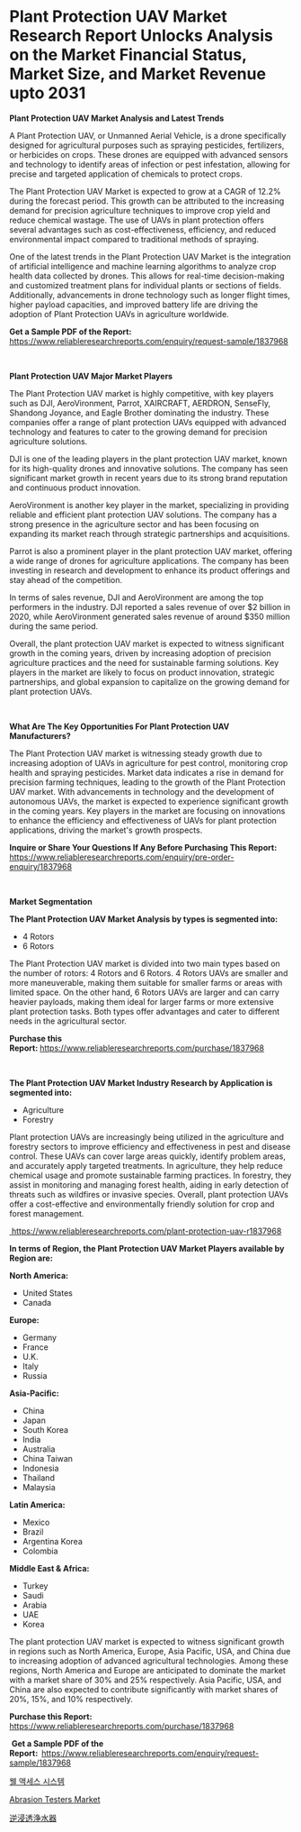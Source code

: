 <p><h1>Plant Protection UAV Market Research Report Unlocks Analysis on the Market Financial Status, Market Size, and Market Revenue upto 2031</h1></p><p><strong>Plant Protection UAV Market Analysis and Latest Trends</strong></p>
<p><p>A Plant Protection UAV, or Unmanned Aerial Vehicle, is a drone specifically designed for agricultural purposes such as spraying pesticides, fertilizers, or herbicides on crops. These drones are equipped with advanced sensors and technology to identify areas of infection or pest infestation, allowing for precise and targeted application of chemicals to protect crops.</p><p>The Plant Protection UAV Market is expected to grow at a CAGR of 12.2% during the forecast period. This growth can be attributed to the increasing demand for precision agriculture techniques to improve crop yield and reduce chemical wastage. The use of UAVs in plant protection offers several advantages such as cost-effectiveness, efficiency, and reduced environmental impact compared to traditional methods of spraying.</p><p>One of the latest trends in the Plant Protection UAV Market is the integration of artificial intelligence and machine learning algorithms to analyze crop health data collected by drones. This allows for real-time decision-making and customized treatment plans for individual plants or sections of fields. Additionally, advancements in drone technology such as longer flight times, higher payload capacities, and improved battery life are driving the adoption of Plant Protection UAVs in agriculture worldwide.</p></p>
<p><strong>Get a Sample PDF of the Report:&nbsp;</strong> <a href="https://www.reliableresearchreports.com/enquiry/request-sample/1837968">https://www.reliableresearchreports.com/enquiry/request-sample/1837968</a></p>
<p>&nbsp;</p>
<p><strong>Plant Protection UAV Major Market Players</strong></p>
<p><p>The Plant Protection UAV market is highly competitive, with key players such as DJI, AeroVironment, Parrot, XAIRCRAFT, AERDRON, SenseFly, Shandong Joyance, and Eagle Brother dominating the industry. These companies offer a range of plant protection UAVs equipped with advanced technology and features to cater to the growing demand for precision agriculture solutions.</p><p>DJI is one of the leading players in the plant protection UAV market, known for its high-quality drones and innovative solutions. The company has seen significant market growth in recent years due to its strong brand reputation and continuous product innovation.</p><p>AeroVironment is another key player in the market, specializing in providing reliable and efficient plant protection UAV solutions. The company has a strong presence in the agriculture sector and has been focusing on expanding its market reach through strategic partnerships and acquisitions.</p><p>Parrot is also a prominent player in the plant protection UAV market, offering a wide range of drones for agriculture applications. The company has been investing in research and development to enhance its product offerings and stay ahead of the competition.</p><p>In terms of sales revenue, DJI and AeroVironment are among the top performers in the industry. DJI reported a sales revenue of over $2 billion in 2020, while AeroVironment generated sales revenue of around $350 million during the same period.</p><p>Overall, the plant protection UAV market is expected to witness significant growth in the coming years, driven by increasing adoption of precision agriculture practices and the need for sustainable farming solutions. Key players in the market are likely to focus on product innovation, strategic partnerships, and global expansion to capitalize on the growing demand for plant protection UAVs.</p></p>
<p>&nbsp;</p>
<p><strong>What Are The Key Opportunities For Plant Protection UAV Manufacturers?</strong></p>
<p><p>The Plant Protection UAV market is witnessing steady growth due to increasing adoption of UAVs in agriculture for pest control, monitoring crop health and spraying pesticides. Market data indicates a rise in demand for precision farming techniques, leading to the growth of the Plant Protection UAV market. With advancements in technology and the development of autonomous UAVs, the market is expected to experience significant growth in the coming years. Key players in the market are focusing on innovations to enhance the efficiency and effectiveness of UAVs for plant protection applications, driving the market's growth prospects.</p></p>
<p><strong>Inquire or Share Your Questions If Any Before Purchasing This Report:</strong> <a href="https://www.reliableresearchreports.com/enquiry/pre-order-enquiry/1837968">https://www.reliableresearchreports.com/enquiry/pre-order-enquiry/1837968</a></p>
<p>&nbsp;</p>
<p><strong>Market Segmentation</strong></p>
<p><strong>The Plant Protection UAV Market Analysis by types is segmented into:</strong></p>
<p><ul><li>4 Rotors</li><li>6 Rotors</li></ul></p>
<p><p>The Plant Protection UAV market is divided into two main types based on the number of rotors: 4 Rotors and 6 Rotors. 4 Rotors UAVs are smaller and more maneuverable, making them suitable for smaller farms or areas with limited space. On the other hand, 6 Rotors UAVs are larger and can carry heavier payloads, making them ideal for larger farms or more extensive plant protection tasks. Both types offer advantages and cater to different needs in the agricultural sector.</p></p>
<p><strong>Purchase this Report:&nbsp;</strong><a href="https://www.reliableresearchreports.com/purchase/1837968">https://www.reliableresearchreports.com/purchase/1837968</a></p>
<p>&nbsp;</p>
<p><strong>The Plant Protection UAV Market Industry Research by Application is segmented into:</strong></p>
<p><ul><li>Agriculture</li><li>Forestry</li></ul></p>
<p><p>Plant protection UAVs are increasingly being utilized in the agriculture and forestry sectors to improve efficiency and effectiveness in pest and disease control. These UAVs can cover large areas quickly, identify problem areas, and accurately apply targeted treatments. In agriculture, they help reduce chemical usage and promote sustainable farming practices. In forestry, they assist in monitoring and managing forest health, aiding in early detection of threats such as wildfires or invasive species. Overall, plant protection UAVs offer a cost-effective and environmentally friendly solution for crop and forest management.</p></p>
<p><a href="https://www.reliableresearchreports.com/plant-protection-uav-r1837968">&nbsp;https://www.reliableresearchreports.com/plant-protection-uav-r1837968</a></p>
<p><strong>In terms of Region, the Plant Protection UAV Market Players available by Region are:</strong></p>
<p>
    <p> <strong> North America: </strong>
        <ul>
            <li>United States</li>
            <li>Canada</li>
        </ul>
        </p> 
    <p> <strong> Europe: </strong>
        <ul>
            <li>Germany</li>
            <li>France</li>
            <li>U.K.</li>
            <li>Italy</li>
            <li>Russia</li>
        </ul>
        </p> 
    <p> <strong> Asia-Pacific: </strong>
        <ul>
            <li>China</li>
            <li>Japan</li>
            <li>South Korea</li>
            <li>India</li>
            <li>Australia</li>
            <li>China Taiwan</li>
            <li>Indonesia</li>
            <li>Thailand</li>
            <li>Malaysia</li>
        </ul>
        </p> 
    <p> <strong> Latin America: </strong>
        <ul>
            <li>Mexico</li>
            <li>Brazil</li>
            <li>Argentina Korea</li>
            <li>Colombia</li>
        </ul>
        </p> 
    <p> <strong> Middle East & Africa: </strong>
        <ul>
            <li>Turkey</li>
            <li>Saudi</li>
            <li>Arabia</li>
            <li>UAE</li>
            <li>Korea</li>
        </ul>
    </p>
    </p>
<p><p>The plant protection UAV market is expected to witness significant growth in regions such as North America, Europe, Asia Pacific, USA, and China due to increasing adoption of advanced agricultural technologies. Among these regions, North America and Europe are anticipated to dominate the market with a market share of 30% and 25% respectively. Asia Pacific, USA, and China are also expected to contribute significantly with market shares of 20%, 15%, and 10% respectively.</p></p>
<p><strong>Purchase this Report: </strong><a href="https://www.reliableresearchreports.com/purchase/1837968">https://www.reliableresearchreports.com/purchase/1837968</a></p>
<p>&nbsp;<strong>Get a Sample PDF of the Report:&nbsp;&nbsp;</strong><a href="https://www.reliableresearchreports.com/enquiry/request-sample/1837968">https://www.reliableresearchreports.com/enquiry/request-sample/1837968</a></p>
<p><strong></strong></p>
<p><p><a href="https://github.com/RichardLueilwitz787/Market-Research-Report-List-1/blob/main/966285827004.md">웰 액세스 시스템</a></p><p><a href="https://github.com/Sherrillcrooksxa8i18ucf2m/Market-Research-Report-List-2/blob/main/abrasion-testers-market.md">Abrasion Testers Market</a></p><p><a href="https://github.com/JacksonWiza1924/Market-Research-Report-List-1/blob/main/257377329298.md">逆浸透浄水器</a></p></p>
